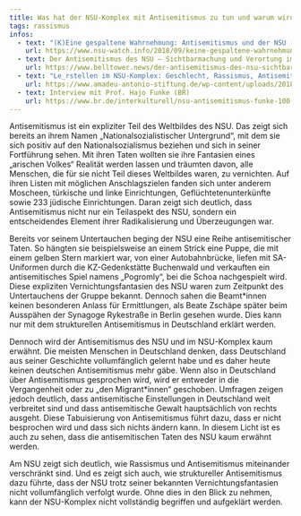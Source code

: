 ```yaml
---
title: Was hat der NSU-Komplex mit Antisemitismus zu tun und warum wird das so selten berücksichtigt?
tags: rassismus
infos:
  - text: "(K)Eine gespaltene Wahrnehmung: Antisemitismus und der NSU (NSU Watch)"
    url: https://www.nsu-watch.info/2018/09/keine-gespaltene-wahrnehmung-antisemitismus-und-der-nsu/
  - text: Der Antisemitismus des NSU – Sichtbarmachung und Verortung im Kontext rassismus- und antisemitismuskritischer Bildungsarbeit (Belltower)
    url: https://www.belltower.news/der-antisemitismus-des-nsu-sichtbarmachung-und-verortung-im-kontext-rassismus-und-antisemitismuskritischer-bildungsarbeit-47978/
  - text: "Le_rstellen im NSU-Komplex: Geschlecht, Rassismus, Antisemitismus (PDF, Amadeu Antonio Stiftung)"
    url: https://www.amadeu-antonio-stiftung.de/wp-content/uploads/2018/08/nsu_leerstellen_internet-1.pdf
  - text: Interview mit Prof. Hajo Funke (BR)
    url: https://www.br.de/interkulturell/nsu-antisemitismus-funke-100.html
---
```


Antisemitismus ist ein expliziter Teil des Weltbildes des NSU. Das zeigt sich bereits an ihrem Namen „Nationalsozialistischer Untergrund“, mit dem sie sich positiv auf den Nationalsozialismus beziehen und sich in seiner Fortführung sehen. Mit ihren Taten wollten sie ihre Fantasien eines „arischen Volkes“ Realität werden lassen und träumten davon, alle Menschen, die für sie nicht Teil dieses Weltbildes waren, zu vernichten. Auf ihren Listen mit möglichen Anschlagszielen fanden sich unter anderem Moscheen, türkische und linke Einrichtungen, Geflüchtetenunterkünfte sowie 233 jüdische Einrichtungen. Daran zeigt sich deutlich, dass Antisemitismus nicht nur ein Teilaspekt des NSU, sondern ein entscheidendes Element ihrer Radikalisierung und Überzeugungen war.

Bereits vor seinem Untertauchen beging der NSU eine Reihe antisemitischer Taten. So hängten sie beispielsweise an einem Strick eine Puppe, die mit einem gelben Stern markiert war, von einer Autobahnbrücke, liefen mit SA-Uniformen durch die KZ-Gedenkstätte Buchenwald und verkauften ein antisemitisches Spiel namens „Pogromly“, bei die Schoa nachgespielt wird. Diese expliziten Vernichtungsfantasien des NSU waren zum Zeitpunkt des Untertauchens der Gruppe bekannt. Dennoch sahen die Beamt\*innen keinen besonderen Anlass für Ermittlungen, als Beate Zschäpe später beim Ausspähen der Synagoge Rykestraße in Berlin gesehen wurde. Dies kann nur mit dem strukturellen Antisemitismus in Deutschland erklärt werden.

Dennoch wird der Antisemitismus des NSU und im NSU-Komplex kaum erwähnt. Die meisten Menschen in Deutschland denken, dass Deutschland aus seiner Geschichte vollumfänglich gelernt habe und es daher heute keinen deutschen Antisemitismus mehr gäbe. Wenn also in Deutschland über Antisemitismus gesprochen wird, wird er entweder in die Vergangenheit oder zu „den Migrant\*innen“ geschoben. Umfragen zeigen jedoch deutlich, dass antisemitische Einstellungen in Deutschland weit verbreitet sind und dass antisemitische Gewalt hauptsächlich von rechts ausgeht. Diese Tabuisierung von Antisemitismus führt dazu, dass er nicht besprochen wird und dass sich nichts ändern kann. In diesem Licht ist es auch zu sehen, dass die antisemitischen Taten des NSU kaum erwähnt werden. 

Am NSU zeigt sich deutlich, wie Rassismus und Antisemitismus miteinander verschränkt sind. Und es zeigt sich auch, wie struktureller Antisemitismus dazu führte, dass der NSU trotz seiner bekannten Vernichtungsfantasien nicht vollumfänglich verfolgt wurde. Ohne dies in den Blick zu nehmen, kann der NSU-Komplex nicht vollständig begriffen und aufgeklärt werden.
